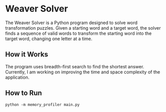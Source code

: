 # Weaver Solver

The Weaver Solver is a Python program designed to solve word transformation puzzles. Given a starting word and a target word, the solver finds a sequence of valid words to transform the starting word into the target word, changing one letter at a time.

## How it Works

The program uses breadth-first search to find the shortest answer. Currently, I am working on improving the time and space complexity of the application.

## How to Run

`python -m memory_profiler main.py`
